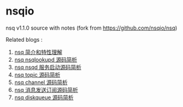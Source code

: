 # nsqio
nsq v1.1.0 source with notes (fork from https://github.com/nsqio/nsq)

Related blogs :
  1. [nsq 简介和特性理解](https://qqzeng.top/2019/05/11/nsq-%E7%AE%80%E4%BB%8B%E5%92%8C%E7%89%B9%E6%80%A7%E7%90%86%E8%A7%A3/)
  2. [nsq nsqlookupd 源码简析](https://qqzeng.top/2019/05/12/nsq-nsqlookupd-%E6%BA%90%E7%A0%81%E7%AE%80%E6%9E%90/)
  3. [nsq nsqd 服务启动源码简析](https://qqzeng.top/2019/05/13/nsq-nsqd-%E6%9C%8D%E5%8A%A1%E5%90%AF%E5%8A%A8%E6%BA%90%E7%A0%81%E7%AE%80%E6%9E%90/)
  4. [nsq topic 源码简析](https://qqzeng.top/2019/05/14/nsq-topic-%E6%BA%90%E7%A0%81%E7%AE%80%E6%9E%90/)
  5. [nsq channel 源码简析](https://qqzeng.top/2019/05/14/nsq-channel-%E6%BA%90%E7%A0%81%E7%AE%80%E6%9E%90/)
  6. [nsq 消息发送订阅源码简析](https://qqzeng.top/2019/05/15/nsq-%E6%B6%88%E6%81%AF%E5%8F%91%E9%80%81%E8%AE%A2%E9%98%85%E6%BA%90%E7%A0%81%E7%AE%80%E6%9E%90/)
  7. [nsq diskqueue 源码简析](https://qqzeng.top/2019/05/19/nsq-diskqueue-%E6%8C%81%E4%B9%85%E5%8C%96%E5%AD%98%E5%82%A8%E6%BA%90%E7%A0%81%E7%AE%80%E6%9E%90/)
